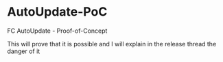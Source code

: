 # AutoUpdate-PoC
FC AutoUpdate - Proof-of-Concept

This will prove that it is possible and I will explain in the release thread the danger of it

